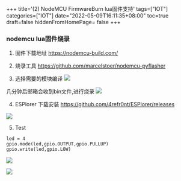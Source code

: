 +++
title='(2) NodeMCU FirmwareBurn lua固件支持'
tags=["IOT"]
categories=["IOT"]
date="2022-05-09T16:11:35+08:00"
toc=true
draft=false
hiddenFromHomePage= false
+++


### nodemcu lua固件烧录

1. 固件下载地址
https://nodemcu-build.com/

2. 烧录工具
https://github.com/marcelstoer/nodemcu-pyflasher

3. 选择需要的模块编译 
![](2022-05-09-16-30-45.png)

几分钟后邮箱会收到bin文件,进行烧录
![](2022-05-09-16-33-50.png)

4. ESPlorer 下载安装
https://github.com/4refr0nt/ESPlorer/releases

![](2022-05-10-11-27-23.png)

5. Test
```
led = 4
gpio.mode(led,gpio.OUTPUT,gpio.PULLUP)
gpio.write(led,gpio.LOW)
```

![](2022-05-10-11-29-26.png)

![](2022-05-10-11-39-18.png)


